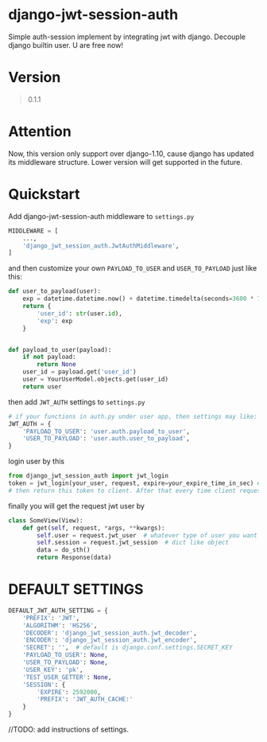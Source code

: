 # django-jwt-session-auth
Simple auth-session implement by integrating jwt with django. Decouple django builtin user. U are free now!

# Version
> 0.1.1


# Attention

Now, this version only support over django-1.10, cause django has updated its middleware structure.
Lower version will get supported in the future.

# Quickstart

Add django-jwt-session-auth middleware to `settings.py`

```python
MIDDLEWARE = [
    ...,
    'django_jwt_session_auth.JwtAuthMiddleware',
]
```

and then customize your own `PAYLOAD_TO_USER` and `USER_TO_PAYLOAD` just like this:

```python
def user_to_payload(user):
    exp = datetime.datetime.now() + datetime.timedelta(seconds=3600 * 7)
    return {
        'user_id': str(user.id),
        'exp': exp
    }


def payload_to_user(payload):
    if not payload:
        return None
    user_id = payload.get('user_id')
    user = YourUserModel.objects.get(user_id)
    return user
```

then add `JWT_AUTH` settings to `settings.py`

```python
# if your functions in auth.py under user app, then settings may like:
JWT_AUTH = {
    'PAYLOAD_TO_USER': 'user.auth.payload_to_user',
    'USER_TO_PAYLOAD': 'user.auth.user_to_payload',
}
```

login user by this

```python
from django_jwt_session_auth import jwt_login
token = jwt_login(your_user, request, expire=your_expire_time_in_sec) # also you can set default expire time in settings
# then return this token to client. After that every time client requests, set HTTP header Authorization="JWT <token>"
```

finally you will get the request jwt user by

```python
class SomeView(View):
    def get(self, request, *args, **kwargs):
        self.user = request.jwt_user  # whatever type of user you want you can customize by PAYLOAD_TO_USER and USER_TO_PAYLOAD
        self.session = request.jwt_session  # dict like object
        data = do_sth()
        return Response(data)
```


# DEFAULT SETTINGS

```python
DEFAULT_JWT_AUTH_SETTING = {
    'PREFIX': 'JWT',
    'ALGORITHM': 'HS256',
    'DECODER': 'django_jwt_session_auth.jwt_decoder',
    'ENCODER': 'django_jwt_session_auth.jwt_encoder',
    'SECRET': '',  # default is django.conf.settings.SECRET_KEY
    'PAYLOAD_TO_USER': None,
    'USER_TO_PAYLOAD': None,
    'USER_KEY': 'pk',
    'TEST_USER_GETTER': None,
    'SESSION': {
        'EXPIRE': 2592000,
        'PREFIX': 'JWT_AUTH_CACHE:'
    }
}
```

//TODO: add instructions of settings.
